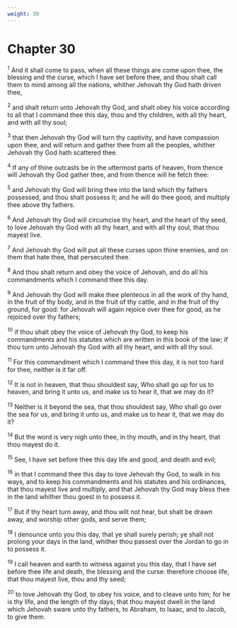 ```yaml
---
weight: 30
---
```


# Chapter 30

<sup>1</sup> And it shall come to pass, when all these things are come upon thee, the blessing and the curse, which I have set before thee, and thou shalt call them to mind among all the nations, whither Jehovah thy God hath driven thee, 

<sup>2</sup> and shalt return unto Jehovah thy God, and shalt obey his voice according to all that I command thee this day, thou and thy children, with all thy heart, and with all thy soul; 

<sup>3</sup> that then Jehovah thy God will turn thy captivity, and have compassion upon thee, and will return and gather thee from all the peoples, whither Jehovah thy God hath scattered thee. 

<sup>4</sup> If any of thine outcasts be in the uttermost parts of heaven, from thence will Jehovah thy God gather thee, and from thence will he fetch thee: 

<sup>5</sup> and Jehovah thy God will bring thee into the land which thy fathers possessed, and thou shalt possess it; and he will do thee good, and multiply thee above thy fathers. 

<sup>6</sup> And Jehovah thy God will circumcise thy heart, and the heart of thy seed, to love Jehovah thy God with all thy heart, and with all thy soul, that thou mayest live. 

<sup>7</sup> And Jehovah thy God will put all these curses upon thine enemies, and on them that hate thee, that persecuted thee. 

<sup>8</sup> And thou shalt return and obey the voice of Jehovah, and do all his commandments which I command thee this day. 

<sup>9</sup> And Jehovah thy God will make thee plenteous in all the work of thy hand, in the fruit of thy body, and in the fruit of thy cattle, and in the fruit of thy ground, for good: for Jehovah will again rejoice over thee for good, as he rejoiced over thy fathers; 

<sup>10</sup> if thou shalt obey the voice of Jehovah thy God, to keep his commandments and his statutes which are written in this book of the law; if thou turn unto Jehovah thy God with all thy heart, and with all thy soul. 

<sup>11</sup> For this commandment which I command thee this day, it is not too hard for thee, neither is it far off. 

<sup>12</sup> It is not in heaven, that thou shouldest say, Who shall go up for us to heaven, and bring it unto us, and make us to hear it, that we may do it? 

<sup>13</sup> Neither is it beyond the sea, that thou shouldest say, Who shall go over the sea for us, and bring it unto us, and make us to hear it, that we may do it? 

<sup>14</sup> But the word is very nigh unto thee, in thy mouth, and in thy heart, that thou mayest do it. 

<sup>15</sup> See, I have set before thee this day life and good, and death and evil; 

<sup>16</sup> in that I command thee this day to love Jehovah thy God, to walk in his ways, and to keep his commandments and his statutes and his ordinances, that thou mayest live and multiply, and that Jehovah thy God may bless thee in the land whither thou goest in to possess it. 

<sup>17</sup> But if thy heart turn away, and thou wilt not hear, but shalt be drawn away, and worship other gods, and serve them; 

<sup>18</sup> I denounce unto you this day, that ye shall surely perish; ye shall not prolong your days in the land, whither thou passest over the Jordan to go in to possess it. 

<sup>19</sup> I call heaven and earth to witness against you this day, that I have set before thee life and death, the blessing and the curse: therefore choose life, that thou mayest live, thou and thy seed; 

<sup>20</sup> to love Jehovah thy God, to obey his voice, and to cleave unto him; for he is thy life, and the length of thy days; that thou mayest dwell in the land which Jehovah sware unto thy fathers, to Abraham, to Isaac, and to Jacob, to give them. 


